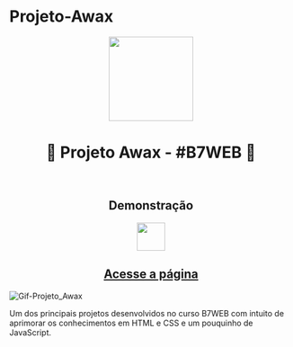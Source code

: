 # Projeto-Awax

<div align="center">
<img height="150em" align="center" src="https://user-images.githubusercontent.com/115600640/196217767-e9cfb0f7-9695-4f0e-a2e6-1d84e40fe358.png">
  <h1>🚀 Projeto Awax - #B7WEB 🚀</h1>
</div>
<br>
<div align="center">
  <h2>Demonstração</h2>
  <img height="50em" src="https://cdn.jsdelivr.net/gh/devicons/devicon/icons/devicon/devicon-original.svg"/>
</div> 
<div align="center">
<h2>
<a href="https://marcus-projeto-medicenter.netlify.app/" target="_blank">Acesse a página</a>
</h2>
</div>

![Gif-Projeto_Awax](https://user-images.githubusercontent.com/115600640/196218776-f7e10d7a-a348-47c1-8631-476787510485.gif)

Um dos principais projetos desenvolvidos no curso B7WEB com intuito de aprimorar os conhecimentos em HTML e CSS e um pouquinho de JavaScript.
